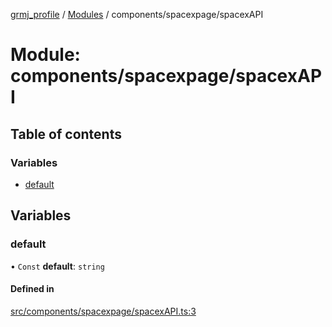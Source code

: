 [grmj_profile](../README.md) / [Modules](../modules.md) / components/spacexpage/spacexAPI

# Module: components/spacexpage/spacexAPI

## Table of contents

### Variables

- [default](components_spacexpage_spacexAPI.md#default)

## Variables

### default

• `Const` **default**: `string`

#### Defined in

[src/components/spacexpage/spacexAPI.ts:3](https://github.com/Gordon2735/grmj_profile/blob/1239e9c/src/components/spacexpage/spacexAPI.ts#L3)
